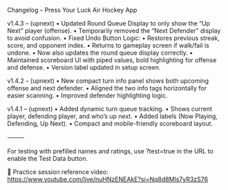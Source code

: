 Changelog – Press Your Luck Air Hockey App

v1.4.3 – (upnext)
	•	Updated Round Queue Display to only show the “Up Next” player (offense).
	•	Temporarily removed the “Next Defender” display to avoid confusion.
	•	Fixed Undo Button Logic:
	•	Restores previous streak, score, and opponent index.
	•	Returns to gameplay screen if walk/fail is undone.
	•	Now also updates the round queue display correctly.
	•	Maintained scoreboard UI with piped values, bold highlighting for offense and defense.
	•	Version label updated in setup screen.

v1.4.2 – (upnext)
	•	New compact turn info panel shows both upcoming offense and next defender.
	•	Aligned the two info tags horizontally for easier scanning.
	•	Improved defender highlighting logic.

v1.4.1 – (upnext)
	•	Added dynamic turn queue tracking.
	•	Shows current player, defending player, and who’s up next.
	•	Added labels (Now Playing, Defending, Up Next).
	•	Compact and mobile-friendly scoreboard layout.

⸻

For testing with prefilled names and ratings, use ?test=true in the URL to enable the Test Data button.

🎥 Practice session reference video: https://www.youtube.com/live/nuHNzENEAkE?si=Nq8d8Mls7yR3zS76
